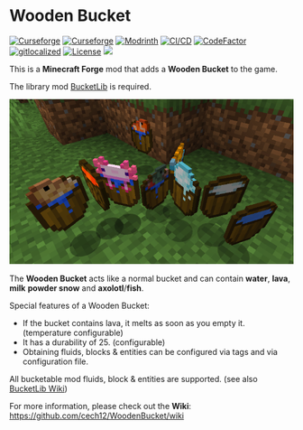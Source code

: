 # Wooden Bucket 

[![Curseforge](http://cf.way2muchnoise.eu/full_585328_downloads(0D0D0D-F16436-fff-010101-fff).svg)](https://www.curseforge.com/minecraft/mc-mods/wooden-bucket)
[![Curseforge](http://cf.way2muchnoise.eu/versions/For%20MC_585328_all(0D0D0D-F16436-fff-010101).svg)](https://www.curseforge.com/minecraft/mc-mods/wooden-bucket/files)
[![Modrinth](https://img.shields.io/modrinth/dt/xsNAEIke?label=Modrinth&logo=modrinth)](https://modrinth.com/mod/wooden-bucket)
[![CI/CD](https://github.com/cech12/WoodenBucket/actions/workflows/cicd-workflow.yml/badge.svg)](https://github.com/cech12/WoodenBucket/actions/workflows/cicd-workflow.yml)
[![CodeFactor](https://www.codefactor.io/repository/github/cech12/woodenbucket/badge)](https://www.codefactor.io/repository/github/cech12/woodenbucket)
[![gitlocalized ](https://gitlocalize.com/repo/8148/whole_project/badge.svg)](https://gitlocalize.com/repo/8148/?utm_source=badge)
[![License](https://img.shields.io/github/license/cech12/WoodenBucket)](http://opensource.org/licenses/MIT) 
[![](https://img.shields.io/discord/752506676719910963.svg?style=flat&color=informational&logo=discord&label=Discord)](https://discord.gg/gRUFH5t)

This is a **Minecraft Forge** mod that adds a **Wooden Bucket** to the game.

The library mod [BucketLib](https://www.curseforge.com/minecraft/mc-mods/bucketlib) is required.

![All Buckets](material/all_buckets.png)

The **Wooden Bucket** acts like a normal bucket and can contain **water**, **lava**, **milk** **powder snow** and **axolotl**/**fish**.

Special features of a Wooden Bucket:
- If the bucket contains lava, it melts as soon as you empty it. (temperature configurable)
- It has a durability of 25. (configurable)
- Obtaining fluids, blocks & entities can be configured via tags and via configuration file.

All bucketable mod fluids, block & entities are supported. (see also [BucketLib Wiki](https://github.com/cech12/BucketLib/wiki/Developer-Guide#make-your-mod-compatible))

For more information, please check out the **Wiki**: https://github.com/cech12/WoodenBucket/wiki
